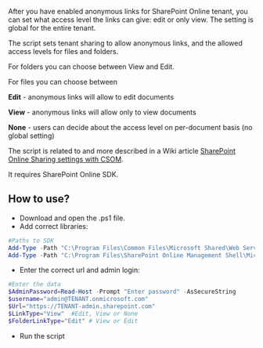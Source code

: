 After you have enabled anonymous links for SharePoint Online tenant, you can set what access level the links can give: edit or only view. The setting is global for the entire tenant.

The script sets tenant sharing to allow anonymous links, and the allowed access levels for files and folders. 

For folders you can choose between View and Edit.

For files you can choose between

**Edit** - anonymous links will allow to edit documents

**View** - anonymous links will allow only to view documents

**None** - users can decide about the access level on per-document basis  (no global setting)

 

 

The script is related to and more described in a Wiki article [SharePoint Online Sharing settings with CSOM](https://social.technet.microsoft.com/wiki/contents/articles/39365.sharepoint-online-sharing-settings-with-csom).

 It requires SharePoint Online SDK.

## How to use?

- Download and open the .ps1 file.
- Add correct libraries:
 
```PowerShell
#Paths to SDK 
Add-Type -Path "C:\Program Files\Common Files\Microsoft Shared\Web Server Extensions\16\ISAPI\Microsoft.SharePoint.Client.dll" 
Add-Type -Path "C:\Program Files\SharePoint Online Management Shell\Microsoft.Online.SharePoint.PowerShell\Microsoft.Online.SharePoint.Client.Tenant.dll"   
``` 
 
- Enter the correct url and admin login:
 
```PowerShell
#Enter the data 
$AdminPassword=Read-Host -Prompt "Enter password" -AsSecureString 
$username="admin@TENANT.onmicrosoft.com" 
$Url="https://TENANT-admin.sharepoint.com" 
$LinkType="View"  #Edit, View or None 
$FolderLinkType="Edit" # View or Edit 
``` 
- Run the script
 
